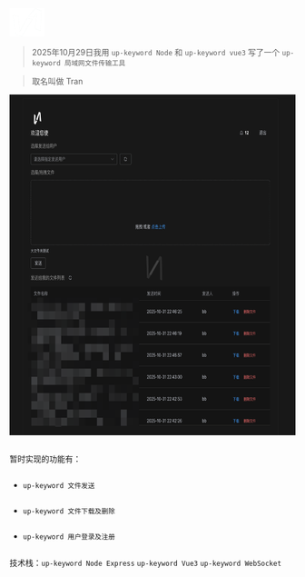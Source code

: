 ![Tran.png](../../../../public/img/Tran.png)

> 2025年10月29日我用 ```up-keyword Node``` 和 ```up-keyword vue3``` 写了一个 ```up-keyword 局域网文件传输工具```

> 取名叫做 Tran

<img width="600px" height="600px" src="../../../../public/img/tran_ui.png"> 

```up-br
```

暂时实现的功能有：

```up-br
```
- ```up-keyword 文件发送``` 

```up-br
```

- ```up-keyword 文件下载及删除```

```up-br
```

- ```up-keyword 用户登录及注册``` 

```up-br
```

技术栈：```up-keyword Node Express``` ```up-keyword Vue3``` ```up-keyword WebSocket ```


